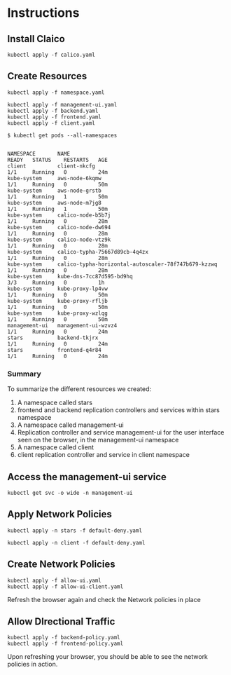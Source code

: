 # Instructions

## Install Claico
```
kubectl apply -f calico.yaml
```
## Create Resources
```
kubectl apply -f namespace.yaml

kubectl apply -f management-ui.yaml
kubectl apply -f backend.yaml
kubectl apply -f frontend.yaml
kubectl apply -f client.yaml

$ kubectl get pods --all-namespaces


NAMESPACE       NAME                                                  READY   STATUS    RESTARTS   AGE
client          client-nkcfg                                          1/1     Running   0          24m
kube-system     aws-node-6kqmw                                        1/1     Running   0          50m
kube-system     aws-node-grstb                                        1/1     Running   1          50m
kube-system     aws-node-m7jg8                                        1/1     Running   1          50m
kube-system     calico-node-b5b7j                                     1/1     Running   0          28m
kube-system     calico-node-dw694                                     1/1     Running   0          28m
kube-system     calico-node-vtz9k                                     1/1     Running   0          28m
kube-system     calico-typha-75667d89cb-4q4zx                         1/1     Running   0          28m
kube-system     calico-typha-horizontal-autoscaler-78f747b679-kzzwq   1/1     Running   0          28m
kube-system     kube-dns-7cc87d595-bd9hq                              3/3     Running   0          1h
kube-system     kube-proxy-lp4vw                                      1/1     Running   0          50m
kube-system     kube-proxy-rfljb                                      1/1     Running   0          50m
kube-system     kube-proxy-wzlqg                                      1/1     Running   0          50m
management-ui   management-ui-wzvz4                                   1/1     Running   0          24m
stars           backend-tkjrx                                         1/1     Running   0          24m
stars           frontend-q4r84                                        1/1     Running   0          24m
```
### Summary

To summarize the different resources we created:

1. A namespace called stars
2. frontend and backend replication controllers and services within stars namespace
3. A namespace called management-ui
4. Replication controller and service management-ui for the user interface seen on the browser, in the management-ui namespace
5. A namespace called client
6. client replication controller and service in client namespace

## Access the management-ui service

```
kubectl get svc -o wide -n management-ui
```

## Apply Network Policies

```
kubectl apply -n stars -f default-deny.yaml

kubectl apply -n client -f default-deny.yaml
```
## Create Network Policies

```
kubectl apply -f allow-ui.yaml
kubectl apply -f allow-ui-client.yaml
```

Refresh the browser again and check the Network policies in place

## Allow DIrectional Traffic

```
kubectl apply -f backend-policy.yaml
kubectl apply -f frontend-policy.yaml
```

Upon refreshing your browser, you should be able to see the network policies in action.


